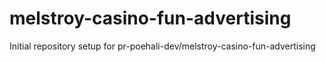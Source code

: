 # melstroy-casino-fun-advertising

Initial repository setup for pr-poehali-dev/melstroy-casino-fun-advertising
